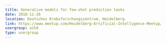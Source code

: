 ```yaml
---
title: Generative models for few-shot prediction tasks
date: 2018-11-26
location: Deutsches Krebsforschungszentrum, Heidelberg
link: https://www.meetup.com/Heidelberg-Artificial-Intelligence-Meetup/events/255929866/
usergroup: aihd
type: usergroup
---
```

